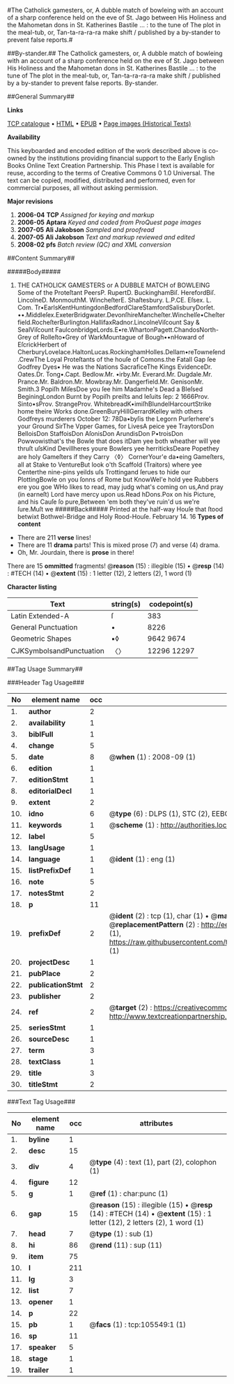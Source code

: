 #The Catholick gamesters, or, A dubble match of bowleing with an account of a sharp conference held on the eve of St. Jago between His Holiness and the Mahometan dons in St. Katherines Bastile ... : to the tune of The plot in the meal-tub, or, Tan-ta-ra-ra-ra make shift / published by a by-stander to prevent false reports.#

##By-stander.##
The Catholick gamesters, or, A dubble match of bowleing with an account of a sharp conference held on the eve of St. Jago between His Holiness and the Mahometan dons in St. Katherines Bastile ... : to the tune of The plot in the meal-tub, or, Tan-ta-ra-ra-ra make shift / published by a by-stander to prevent false reports.
By-stander.

##General Summary##

**Links**

[TCP catalogue](http://www.ota.ox.ac.uk/tcp/)  • 
[HTML](http://tei.it.ox.ac.uk/tcp/Texts-HTML/free/A31/A31346.html)  • 
[EPUB](http://tei.it.ox.ac.uk/tcp/Texts-EPUB/free/A31/A31346.epub) • 
[Page images (Historical Texts)](https://data.historicaltexts.jisc.ac.uk/view?pubId=eebo-16968419e&pageId=eebo-16968419e-105549-1)

**Availability**

This keyboarded and encoded edition of the
	       work described above is co-owned by the institutions
	       providing financial support to the Early English Books
	       Online Text Creation Partnership. This Phase I text is
	       available for reuse, according to the terms of Creative
	       Commons 0 1.0 Universal. The text can be copied,
	       modified, distributed and performed, even for
	       commercial purposes, all without asking permission.

**Major revisions**

1. __2006-04__ __TCP__ *Assigned for keying and markup*
1. __2006-05__ __Aptara__ *Keyed and coded from ProQuest page images*
1. __2007-05__ __Ali Jakobson__ *Sampled and proofread*
1. __2007-05__ __Ali Jakobson__ *Text and markup reviewed and edited*
1. __2008-02__ __pfs__ *Batch review (QC) and XML conversion*

##Content Summary##

#####Body#####

1. THE CATHOLICK GAMESTERS or A DUBBLE MATCH of BOWLEING
Some of the Proteſtant PeersP. RupertD. BuckinghamBiſ. HerefordBiſ. LincolneD. MonmouthM. WincheſterE. Shaſtesbury. L.P.CE. Eſsex. L. Com. Tr•EarlsKentHuntingdonBedfordClareStamfordSalisburyDorſet. ••.Middleſex.ExeterBridgwater.DevonſhireMancheſter.Winchelſe•Cheſterfield.RocheſterBurlington.HallifaxRadnor.LincolneViſcount Say & SealViſcount FaulconbridgeLords.E•re.WhartonPagett.ChandosNorth-Grey of Rolleſto•Grey of WarkMountague of Bough••nHoward of EſcrickHerbert of CherburyLovelace.HaltonLucas.RockinghamHolles.Dellam•reTowneſend.CrewThe Loyal Proteſtants of the houſe of Comons.the Fatall Gap ſee Godfrey Dyes▪ He was the Nations SacraficeThe Kings EvidenceDr. Oates.Dr. Tong•.Capt. Bedlow.Mr. •irby.Mr. Everard.Mr. Dugdale.Mr. Prance.Mr. Baldron.Mr. Mowbray.Mr. Dangerfield.Mr. GenisonMr. Smith.3 Popiſh MiſesDoe you ſee him Madamhe's Dead a Bleſsed BeginingLondon Burnt by Popiſh preiſts and Ieſuits ſep: 2 1666Prov. Sinto•sProv. StrangeProv. WhitebreadK•imiſhBlundelHarcourtStrike home theire Works done.GreenBuryHillGerrardKelley
with others Godfreys murderers October 12: 78Da•byſis the Legorn Purſerhere's your Ground SirThe Vpper Games, for LivesA peice yee TraytorsDon BelloisDon StaffoisDon AſonisDon ArundisDon P•troisDon Powwowisthat's the Bowle that does itDam yee both wheather will yee thruſt uſsKind Devillheres youre Bowlers yee herriticksDeare Popethey are holy Gameſters if they Carry 〈◊〉 CornerYour'e da•eing Gameſters, all at Stake to VentureBut look o'th Scaffold (Traitors) where yee Centerthe nine-pins yeilds uſs Trottingand ſerues to hide our PlottingBowle on you ſonns of Rome but KnowWel'e hold yee Rubbers ere you goe
WHo likes to read, may judg what's coming on us,And pray (in earneſt) Lord have mercy upon us.Read hDons.Pox on his Picture, and his Cauſe ſo pure,Between 'em both they've ruin'd us we're ſure.Muſt we
#####Back#####
Printed at the half-way Houſe that ſtood betwixt Bothwel-Bridge and Holy Rood-Houſe. February 14. 16
**Types of content**

  * There are 211 **verse** lines!
  * There are 11 **drama** parts! This is mixed prose (7) and verse (4) drama.
  * Oh, Mr. Jourdain, there is **prose** in there!

There are 15 **ommitted** fragments! 
 @__reason__ (15) : illegible (15)  •  @__resp__ (14) : #TECH (14)  •  @__extent__ (15) : 1 letter (12), 2 letters (2), 1 word (1)

**Character listing**


|Text|string(s)|codepoint(s)|
|---|---|---|
|Latin Extended-A|ſ|383|
|General Punctuation|•|8226|
|Geometric Shapes|▪◊|9642 9674|
|CJKSymbolsandPunctuation|〈〉|12296 12297|

##Tag Usage Summary##

###Header Tag Usage###

|No|element name|occ|attributes|
|---|---|---|---|
|1.|__author__|2||
|2.|__availability__|1||
|3.|__biblFull__|1||
|4.|__change__|5||
|5.|__date__|8| @__when__ (1) : 2008-09 (1)|
|6.|__edition__|1||
|7.|__editionStmt__|1||
|8.|__editorialDecl__|1||
|9.|__extent__|2||
|10.|__idno__|6| @__type__ (6) : DLPS (1), STC (2), EEBO-CITATION (1), OCLC (1), VID (1)|
|11.|__keywords__|1| @__scheme__ (1) : http://authorities.loc.gov/ (1)|
|12.|__label__|5||
|13.|__langUsage__|1||
|14.|__language__|1| @__ident__ (1) : eng (1)|
|15.|__listPrefixDef__|1||
|16.|__note__|5||
|17.|__notesStmt__|2||
|18.|__p__|11||
|19.|__prefixDef__|2| @__ident__ (2) : tcp (1), char (1)  •  @__matchPattern__ (2) : ([0-9\-]+):([0-9IVX]+) (1), (.+) (1)  •  @__replacementPattern__ (2) : http://eebo.chadwyck.com/downloadtiff?vid=$1&page=$2 (1), https://raw.githubusercontent.com/textcreationpartnership/Texts/master/tcpchars.xml#$1 (1)|
|20.|__projectDesc__|1||
|21.|__pubPlace__|2||
|22.|__publicationStmt__|2||
|23.|__publisher__|2||
|24.|__ref__|2| @__target__ (2) : https://creativecommons.org/publicdomain/zero/1.0/ (1), http://www.textcreationpartnership.org/docs/. (1)|
|25.|__seriesStmt__|1||
|26.|__sourceDesc__|1||
|27.|__term__|3||
|28.|__textClass__|1||
|29.|__title__|3||
|30.|__titleStmt__|2||


###Text Tag Usage###

|No|element name|occ|attributes|
|---|---|---|---|
|1.|__byline__|1||
|2.|__desc__|15||
|3.|__div__|4| @__type__ (4) : text (1), part (2), colophon (1)|
|4.|__figure__|12||
|5.|__g__|1| @__ref__ (1) : char:punc (1)|
|6.|__gap__|15| @__reason__ (15) : illegible (15)  •  @__resp__ (14) : #TECH (14)  •  @__extent__ (15) : 1 letter (12), 2 letters (2), 1 word (1)|
|7.|__head__|7| @__type__ (1) : sub (1)|
|8.|__hi__|86| @__rend__ (11) : sup (11)|
|9.|__item__|75||
|10.|__l__|211||
|11.|__lg__|3||
|12.|__list__|7||
|13.|__opener__|1||
|14.|__p__|22||
|15.|__pb__|1| @__facs__ (1) : tcp:105549:1 (1)|
|16.|__sp__|11||
|17.|__speaker__|5||
|18.|__stage__|1||
|19.|__trailer__|1||
